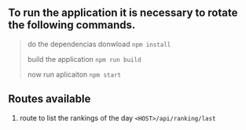 ## To run the application it is necessary to rotate the following commands.
> do the dependencias donwload `npm install`
> 
> build the application `npm run build`
> 
> now run aplicaiton `npm start`

## Routes available
1. route to list the rankings of the day `<HOST>/api/ranking/last`
